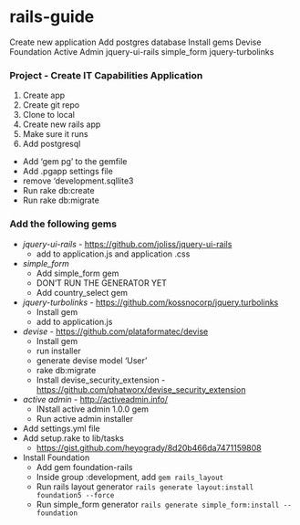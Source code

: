 rails-guide
===========

Create new application
Add postgres database
Install gems
Devise
Foundation
Active Admin
jquery-ui-rails
simple_form
jquery-turbolinks



### Project - Create IT Capabilities Application

1. Create app
2. Create git repo
3. Clone to local
4. Create new rails app
5. Make sure it runs
6. Add postgresql
  - Add ‘gem pg’ to the gemfile
  - Add .pgapp settings file
  - remove ‘development.sqllite3
  - Run rake db:create
  - Run rake db:migrate

### Add the following gems
- *jquery-ui-rails* - https://github.com/joliss/jquery-ui-rails
  - add to application.js and application .css
- *simple_form*
  - Add simple_form gem
  - DON’T RUN THE GENERATOR YET
  - Add country_select gem
- *jquery-turbolinks* - https://github.com/kossnocorp/jquery.turbolinks
  - Install gem
  - add to application.js
- *devise* - https://github.com/plataformatec/devise
  - Install gem
  - run installer
  - generate devise model ‘User’
  - rake db:migrate
  - Install devise_security_extension - https://github.com/phatworx/devise_security_extension
- *active admin* - http://activeadmin.info/
  - INstall active admin 1.0.0 gem
  - Run active admin installer
- Add settings.yml file
- Add setup.rake to lib/tasks
  - https://gist.github.com/heyogrady/8d20b466da7471159808
- Install Foundation
  - Add gem foundation-rails
  - Inside group :development, add
  `gem rails_layout`
  - Run rails layout generator
  `rails generate layout:install foundation5 --force`
  - Run simple_form generator
  `rails generate simple_form:install --foundation`
